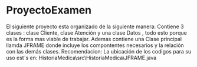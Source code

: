 # ProyectoExamen
El siguiente proyecto esta organizado de la siguiente manera:
Contiene 3 clases : clase Cliente, clase Atención y una clase Datos , todo esto porque es la forma mas viable de trabajar.
Ademas contiene una Clase principal llamda JFRAME donde  incluye los compontentes  necesarios  y la relación con las demás clases.
Recomendacion:
La ubicación de los codigos para su uso est´s en:
HistoriaMedica\src\HistoriaMedica\JFRAME.java
